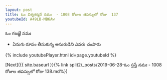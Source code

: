 ```yaml
---
layout: post
title: ఓం విశ్వకర్మనే నమః  - 1008 రోజుల తపస్సులో రోజు  137
youtubeId: A49LB-MB6Aw
---
```

 
 
 ఓం గజజ్ఞే నమః  
 
 -  ఏనుగు రూపం తీసుకున్న అసురుడిని ఎవరు చంపారు 
 
  
 
  
 
 
 
 
 
 


{% include youtubePlayer.html id=page.youtubeId %}
 
[Next]({{ site.baseurl }}{% link  split2/_posts/2019-06-28-ఓం స్రస్తే నమః  - 1008 రోజుల తపస్సులో రోజు  138.md%})
 
